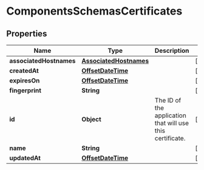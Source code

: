 # ComponentsSchemasCertificates

## Properties
Name | Type | Description | Notes
------------ | ------------- | ------------- | -------------
**associatedHostnames** | [**AssociatedHostnames**](AssociatedHostnames.md) |  |  [optional]
**createdAt** | [**OffsetDateTime**](OffsetDateTime.md) |  |  [optional]
**expiresOn** | [**OffsetDateTime**](OffsetDateTime.md) |  |  [optional]
**fingerprint** | **String** |  |  [optional]
**id** | **Object** | The ID of the application that will use this certificate. |  [optional]
**name** | **String** |  |  [optional]
**updatedAt** | [**OffsetDateTime**](OffsetDateTime.md) |  |  [optional]

